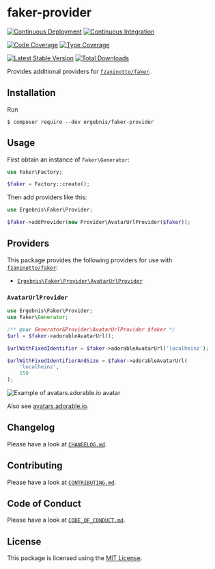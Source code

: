 # faker-provider

[![Continuous Deployment](https://github.com/ergebnis/faker-provider/workflows/Continuous%20Deployment/badge.svg)](https://github.com/ergebnis/faker-provider/actions)
[![Continuous Integration](https://github.com/ergebnis/faker-provider/workflows/Continuous%20Integration/badge.svg)](https://github.com/ergebnis/faker-provider/actions)

[![Code Coverage](https://codecov.io/gh/ergebnis/faker-provider/branch/master/graph/badge.svg)](https://codecov.io/gh/ergebnis/faker-provider)
[![Type Coverage](https://shepherd.dev/github/ergebnis/faker-provider/coverage.svg)](https://shepherd.dev/github/ergebnis/faker-provider)

[![Latest Stable Version](https://poser.pugx.org/ergebnis/faker-provider/v/stable)](https://packagist.org/packages/ergebnis/faker-provider)
[![Total Downloads](https://poser.pugx.org/ergebnis/faker-provider/downloads)](https://packagist.org/packages/ergebnis/faker-provider)

Provides additional providers for [`fzaninotto/faker`](https://github.com/fzaninotto/Faker).

## Installation

Run

```
$ composer require --dev ergebnis/faker-provider
```

## Usage

First obtain an instance of `Faker\Generator`:

```php
use Faker\Factory;

$faker = Factory::create();
```

Then add providers like this:

```php
use Ergebnis\Faker\Provider;

$faker->addProvider(new Provider\AvatarUrlProvider($faker));
```

## Providers

This package provides the following providers for use with [`fzaninotto/faker`](https://github.com/fzaninotto/Faker):

* [`Ergebnis\Faker\Provider\AvatarUrlProvider`](https://github.com/ergebnis/faker-provider#avatarurlprovider)

### `AvatarUrlProvider`

```php
use Ergebnis\Faker\Provider;
use Faker\Generator;

/** @var Generator&Provider\AvatarUrlProvider $faker */
$url = $faker->adorableAvatarUrl();

$urlWithFixedIdentifier = $faker->adorableAvatarUrl('localheinz');

$urlWithFixedIdentifierAndSize = $faker->adorableAvatarUrl(
    'localheinz',
    150
);
```

![Example of avatars.adorable.io avatar](https://api.adorable.io/avatars/150/localheinz.png)

Also see [avatars.adorable.io](http://avatars.adorable.io/).

## Changelog

Please have a look at [`CHANGELOG.md`](CHANGELOG.md).

## Contributing

Please have a look at [`CONTRIBUTING.md`](.github/CONTRIBUTING.md).

## Code of Conduct

Please have a look at [`CODE_OF_CONDUCT.md`](https://github.com/ergebnis/.github/blob/master/CODE_OF_CONDUCT.md).

## License

This package is licensed using the [MIT License](LICENSE.md).
